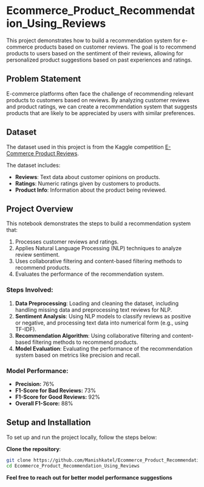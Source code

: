 # Ecommerce_Product_Recommendation_Using_Reviews

This project demonstrates how to build a recommendation system for e-commerce products based on customer reviews. The goal is to recommend products to users based on the sentiment of their reviews, allowing for personalized product suggestions based on past experiences and ratings.

## Problem Statement

E-commerce platforms often face the challenge of recommending relevant products to customers based on reviews. By analyzing customer reviews and product ratings, we can create a recommendation system that suggests products that are likely to be appreciated by users with similar preferences.

## Dataset

The dataset used in this project is from the Kaggle competition [E-Commerce Product Reviews](https://www.kaggle.com/nicapotato/womens-ecommerce-clothing-reviews).

The dataset includes:
- **Reviews**: Text data about customer opinions on products.
- **Ratings**: Numeric ratings given by customers to products.
- **Product Info**: Information about the product being reviewed.

## Project Overview

This notebook demonstrates the steps to build a recommendation system that:
1. Processes customer reviews and ratings.
2. Applies Natural Language Processing (NLP) techniques to analyze review sentiment.
3. Uses collaborative filtering and content-based filtering methods to recommend products.
4. Evaluates the performance of the recommendation system.

### Steps Involved:
1. **Data Preprocessing**: Loading and cleaning the dataset, including handling missing data and preprocessing text reviews for NLP.
2. **Sentiment Analysis**: Using NLP models to classify reviews as positive or negative, and processing text data into numerical form (e.g., using TF-IDF).
3. **Recommendation Algorithm**: Using collaborative filtering and content-based filtering methods to recommend products.
4. **Model Evaluation**: Evaluating the performance of the recommendation system based on metrics like precision and recall.

### **Model Performance:**
- **Precision:** 76%
- **F1-Score for Bad Reviews:** 73%
- **F1-Score for Good Reviews:** 92%
- **Overall F1-Score:** 88%

## Setup and Installation

To set up and run the project locally, follow the steps below:

 **Clone the repository**:
   ```bash
   git clone https://github.com/Manishkatel/Ecommerce_Product_Recommendation_Using_Reviews.git
   cd Ecommerce_Product_Recommendation_Using_Reviews
   ```
**Feel free to reach out for better model performance suggestions**

   
